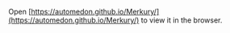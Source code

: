 Open [https://automedon.github.io/Merkury/](https://automedon.github.io/Merkury/) to view it in the browser.
